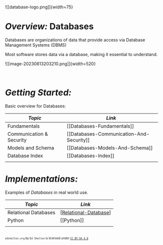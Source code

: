 
<!---- Image: Logo, Width 75 --------->
![[database-logo.png]]{width=75}

# ***Overview:*** Databases
Databases are organizations of data that provide access via Database Management Systems (DBMS)
<!-- What? --------------------------->

<!-- Why Should People Care? --------->
Most software stores data via a database, making it essential to understand.

<!---- Image: Screenshot, Width 520 -->
![[image-20230813203210.png]]{width=520}

<!-- How Does It Fit Into Process?  -->

<!---- Image: Diagram, Width 720 ----->

<br>

<!----------------------------------------------------------------------------->

<!-- # ***Nice to Know:***
Information that will greatly help in understanding all things Databases:

| *Topic*                         | *Link*                                      |
| ------------------------------- | -------------------------------------       |
| Computer Basics                 | [[Computer-Basics]]                         |
| Windows Basics                  | [[Windows]]                                 |
|                                 |                                             | -->

<!----------------------------------------------------------------------------->

# ***Getting Started:***
Basic overview for Databases:

| *Topic*                         | *Link*                                     |
| ------------------------------- | ------------------------------------------ |
| Fundamentals                    | [[Databases-Fundamentals]]                 |
| Communication & Security        | [[Databases-Communication-And-Security]]   |
| Models and Schema               | [[Databases-Models-And-Schema]]            |
| Database Index                  | [[Databases-Index]]                        |
|                                 |                                            |

<!-- # ***Deep Dive:***
Specific information once fundamentals are understood:

| *Topic*                         | *Link*                                     |
| ------------------------------- | ------------------------------------------ |
| Common Terms & Definitions      | [[Databases-Glossary]]                 |
| In Memory Encryption            | [[Databases-In-Memory-Encryption]]     |
|                                 |                                            | -->

<!----------------------------------------------------------------------------->

# ***Implementations:***
Examples of *Databases* in real world use.

| *Topic*                         | *Link*                                     |
| ------------------------------- | ------------------------------------------ |
| Relational Databases            | [[Relational-Database]]                                   |
| Python                          | [[Python]]                                 |
|                                 |                                            |

<!----------------------------------------------------------------------------->

<!-- # ***Common Questions:***
Questions you may have:

| *Question*                           | *Answer*                              |
| ------------------------------------ | ------------------------------------- |
|                                      | [Answer](#inline-answer-1)            |
|                                      |                                       | -->

<!-- ## **Inline Answer 1:** -->

<!----------------------------------------------------------------------------->

<!-- # ***Related:***
Topics related to Databases:

| *Topic & Link*                       | *Why*                                 |
| ------------------------------------ | ------------------------------------- |
| [[Business-Analysis]]                | Business Analysis                     |
| [[SDLC]]                             | Software Development Life Cycle       |
|                                      |                                       | -->

<!----------------------------------------------------------------------------->

<br><sup><sub>`edshelton.org` by `Ed Shelton` is licensed under [`CC BY-SA 4.0`](https://creativecommons.org/licenses/by-sa/4.0/)</sub></sup>


[//begin]: # "Autogenerated link references for markdown compatibility"
[Relational-Database]: Relational-Database.md "Overview: Relational Database"
[//end]: # "Autogenerated link references"
